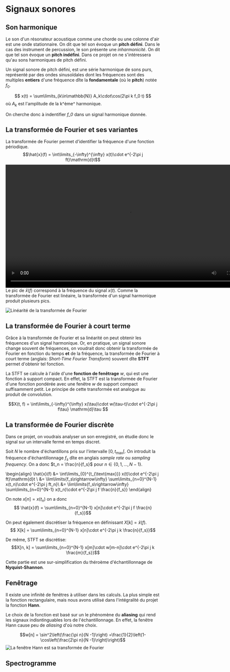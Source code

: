 # Signaux sonores

## Son harmonique

Le son d'un résonateur acoustique comme une chorde ou une colonne d'air
est une onde stationnaire. On dit que tel son évoque un **pitch défini**.
Dans le cas des instrument de percussion, le son présente une *inharmonicité*.
On dit que tel son évoque un **pitch indéfini**.
Dans ce projet on ne s'intéressera qu'au sons harmoniques de pitch défini.

Un signal sonore de pitch défini, est une série harmonique de sons purs, représenté par
des ondes sinusoïdales dont les fréquences sont des multiples **entiers**
d'une fréquence dîte la **fondamentale** (où le **pitch**) notée $f_0$.

$$ x(t) = \sum\limits_{k\in\mathbb{N}} A_k\cdot\cos(2\pi k f_0 t) $$
où $A_k$ est l'amplitude de la k^ème^ harmonique.

On cherche donc à indentifier *f_0* dans un signal harmonique donnée.

## La transformée de Fourier et ses variantes
La transformée de Fourier permet d'identifier la fréquence d'une fonction périodique.
$$\hat{x}(f) = \int\limits_{-\infty}^{\infty} x(t)\cdot e^{-2\pi j ft}\mathrm{d}t$$
<video width="800" controls>
    <source src="plot/fourier.mp4" type="video/mp4">
</video>
Le pic de $\hat{x}(f)$ correspond à la fréquence du signal $x(t)$.
Comme la transformée de Fourier est linéaire, la transformée d'un signal
harmonique produit plusieurs pics.

![Linéarité de la transformée de Fourier](plot/fourier_linearity.png)

## La transformée de Fourier à court terme
Grâce à la transformée de Fourier et sa linéarité on peut obtenir les fréquences
d'un signal harmonique. Or, en pratique, un signal sonore change souvent
de fréquences, on voudrait donc obtenir la transformée de Fourier en fonction
du temps **et** de la fréquence, la transformée de Fourier à court terme
(anglais: *Short-Time Fourier Transform*) souvent dîte **STFT**
permet d'obtenir tel fonction.

La STFT se calcule à l'aide d'une **fonction de fenêtrage** $w$, qui est
une fonction à support compact. En effet, la STFT est la transformée
de Fourier d'une fonction pondérée avec une fenêtre $w$ de support
compact suffisamment petit. Le principe de cette transformée est
analogue au produit de convolution.

$$X(t, f) = \int\limits_{-\infty}^{\infty} x(\tau)\cdot w(\tau-t)\cdot e^{-2\pi j f\tau} \mathrm{d}\tau $$

## La transformée de Fourier discrète
Dans ce projet, on voudrais analyser un son enregistré, on étudie donc
le signal sur un intervalle fermé en temps discret.

Soit $N$ le nombre d'échantillons pris sur l'intervalle $[0,t_{\text{max}}[$.
On introduit la fréquence d'échantillonnage $f_s$ dîte en anglais *sample rate* ou *sampling frequency*.
On a donc $t_n = \frac{n}{f_s}$ pour $n\in\{0,1,\dots,N-1\}$.

\begin{align}
\hat{x}(f) &= \int\limits_{0}^{t_{\text{max}}} x(t)\cdot e^{-2\pi j ft}\mathrm{d}t \\
    &= \lim\limits{f_s\rightarrow\infty} \sum\limits_{n=0}^{N-1} x(t_n)\cdot e^{-2\pi j ft_n}\\
    &= \lim\limits{f_s\rightarrow\infty} \sum\limits_{n=0}^{N-1} x(t_n)\cdot e^{-2\pi j f \frac{n}{f_s}}
\end{align}

On note $x[n] = x(t_n)$ on a donc
$$ \hat{x}(f) = \sum\limits_{n=0}^{N-1} x[n]\cdot e^{-2\pi j f \frac{n}{f_s}}$$

On peut également discrétiser la fréquence en définissant $X[k]=\hat{x}(f)$.
$$ X[k] = \sum\limits_{n=0}^{N-1} x[n]\cdot e^{-2\pi j k \frac{n}{f_s}}$$

De même, STFT se discrétise:
$$X[n, k] = \sum\limits_{n=0}^{N-1} x[m]\cdot w[m-n]\cdot e^{-2\pi j k \frac{m}{f_s}}$$ 

Cette partie est une sur-simplification du théroème d'échantillonnage de **Nyquist-Shannon**.

## Fenêtrage
Il existe une infinité de fenêtres à utiliser dans les calculs.
La plus simple est la fonction rectangulaire, mais nous avons utilisé dans l'intégralité du projet
la fonction **Hann**.

Le choix de la fonction est basé sur un le phénomène du **aliasing** qui rend les signaux
indisntinguables lors de l'échantillonnage. En effet, la fenêtre Hann cause peu de *aliasing* d'où notre choix.

$$w[n] = \sin^2\left(\frac{\pi n}{N -1}\right) =\frac{1}{2}\left(1-\cos\left(\frac{2\pi n}{N -1}\right)\right)$$
![La fenêtre Hann est sa transformée de Fourier](img/Hann.svg)

## Spectrogramme

